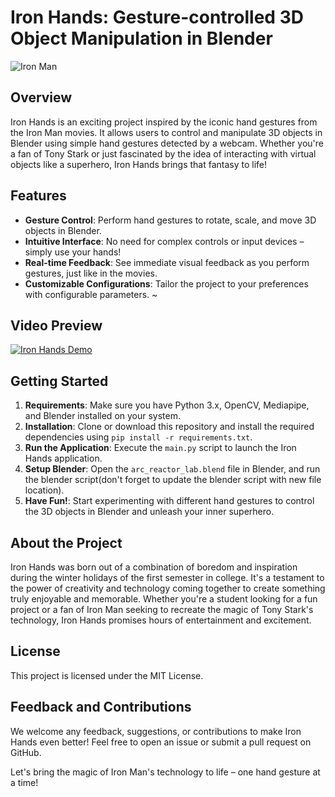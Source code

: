 # Iron Hands: Gesture-controlled 3D Object Manipulation in Blender
![Iron Man](https://gifdb.com/images/high/tony-stark-fabulous-blueprint-n8vfiy5nkjpyglpr.gif)
## Overview
Iron Hands is an exciting project inspired by the iconic hand gestures from the Iron Man movies. It allows users to control and manipulate 3D objects in Blender using simple hand gestures detected by a webcam. Whether you're a fan of Tony Stark or just fascinated by the idea of interacting with virtual objects like a superhero, Iron Hands brings that fantasy to life!

## Features
- **Gesture Control**: Perform hand gestures to rotate, scale, and move 3D objects in Blender.
- **Intuitive Interface**: No need for complex controls or input devices – simply use your hands!
- **Real-time Feedback**: See immediate visual feedback as you perform gestures, just like in the movies.
- **Customizable Configurations**: Tailor the project to your preferences with configurable parameters.
~
## Video Preview
[![Iron Hands Demo](https://img.youtube.com/vi/T73HS1iFST4/0.jpg)](https://www.youtube.com/shorts/T73HS1iFST4)

## Getting Started
1. **Requirements**: Make sure you have Python 3.x, OpenCV, Mediapipe, and Blender installed on your system.
2. **Installation**: Clone or download this repository and install the required dependencies using `pip install -r requirements.txt`.
3. **Run the Application**: Execute the `main.py` script to launch the Iron Hands application.
4. **Setup Blender**: Open the `arc_reactor_lab.blend` file in Blender, and run the blender script(don't forget to update the blender script with new file location).
5. **Have Fun!**: Start experimenting with different hand gestures to control the 3D objects in Blender and unleash your inner superhero.

## About the Project
Iron Hands was born out of a combination of boredom and inspiration during the winter holidays of the first semester in college. It's a testament to the power of creativity and technology coming together to create something truly enjoyable and memorable. Whether you're a student looking for a fun project or a fan of Iron Man seeking to recreate the magic of Tony Stark's technology, Iron Hands promises hours of entertainment and excitement.



## License
This project is licensed under the MIT License.

## Feedback and Contributions
We welcome any feedback, suggestions, or contributions to make Iron Hands even better! Feel free to open an issue or submit a pull request on GitHub.

Let's bring the magic of Iron Man's technology to life – one hand gesture at a time!
